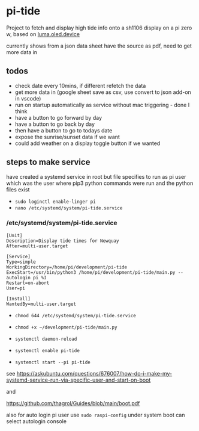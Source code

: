 # pi-tide

Project to fetch and display high tide info onto a sh1106 display on a pi zero w, based on [luma.oled.device](https://luma-oled.readthedocs.io/en/latest)

currently shows from a json data sheet
have the source as pdf, need to get more data in

## todos

- check date every 10mins, if different refetch the data
- get more data in (google sheet save as csv, use convert to json add-on in vscode)
- run on startup automatically as service without mac triggering - done I think
- have a button to go forward by day
- have a button to go back by day
- then have a button to go to todays date
- expose the sunrise/sunset data if we want
- could add weather on a display toggle button if we wanted

## steps to make service

have created a systemd service in root but file specifies to run as pi user
which was the user where pip3 python commands were run and the python files exist

- `sudo loginctl enable-linger pi`
- `nano /etc/systemd/system/pi-tide.service`

### /etc/systemd/system/pi-tide.service

```
[Unit]
Description=Display tide times for Newquay
After=multi-user.target

[Service]
Type=simple
WorkingDirectory=/home/pi/development/pi-tide
ExecStart=/usr/bin/python3 /home/pi/development/pi-tide/main.py --autologin pi %I
Restart=on-abort
User=pi

[Install]
WantedBy=multi-user.target
```

- `chmod 644 /etc/systemd/system/pi-tide.service`
- `chmod +x ~/development/pi-tide/main.py`

- `systemctl daemon-reload`
- `systemctl enable pi-tide`
- `systemctl start --pi pi-tide`

see https://askubuntu.com/questions/676007/how-do-i-make-my-systemd-service-run-via-specific-user-and-start-on-boot

and

https://github.com/thagrol/Guides/blob/main/boot.pdf

also for auto login pi user use `sudo raspi-config` under system boot can select autologin console
